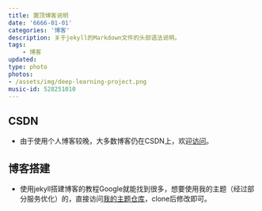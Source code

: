 ```yaml
---
title: 置顶博客说明
date: '6666-01-01'
categories: '博客'
description: 关于jekyll的Markdown文件的头部语法说明。
tags: 
    - 博客
updated: 
type: photo 
photos:
- /assets/img/deep-learning-project.png
music-id: 528251010
---
```

## CSDN
- 由于使用个人博客较晚，大多数博客仍在CSDN上，欢迎[访问](https://blog.csdn.net/zhouchen1998)。


## 博客搭建
- 使用jekyll搭建博客的教程Google就能找到很多，想要使用我的主题（经过部分服务优化）的，直接访问[我的主题仓库](https://github.com/luanshiyinyang/luanshiyinyang.github.io)，clone后修改即可。